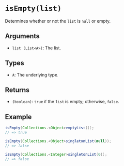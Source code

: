 # `isEmpty(list)`

Determines whether or not the `list` is `null` or empty.

## Arguments

* `list (List<A>)`: The list.

## Types

* `A`: The underlying type.

## Returns

* `(boolean)`: `true` if the `list` is empty; otherwise, `false`.

## Example

```java
isEmpty(Collections.<Object>emptyList());
// => true

isEmpty(Collections.<Object>singletonList(null));
// => false

isEmpty(Collections.<Integer>singletonList(0));
// => false
```
